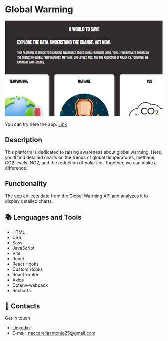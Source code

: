 # Global Warming

![GlobalWarming](src/assets/img/global-warming-screen.png "Screen of the app.")

You can try here the app: [Link](https://globalwarming.netlify.app)

## Description

This platform is dedicated to raising awareness about global
warming. Here, you'll find detailed charts on the trends of global
temperatures, methane, CO2 levels, NO2, and the reduction of polar
ice. Together, we can make a difference.

## Functionality

The app collects data from the [Global Warming API](https://global-warming.org/) and analyzes it to display detailed charts.

## :books: Lenguages and Tools

- HTML
- CSS
- Sass
- JavaScript
- Vite
- React
- React Hooks
- Custom Hooks
- React-router
- Axios
- Dotenv-webpack
- Recharts

## :e-mail: Contacts

Get in touch

- [Linkedin](https://www.linkedin.com/in/antonio-naccarella-31976725a/)
- E-mail: naccarellaantonio25@gmail.com

